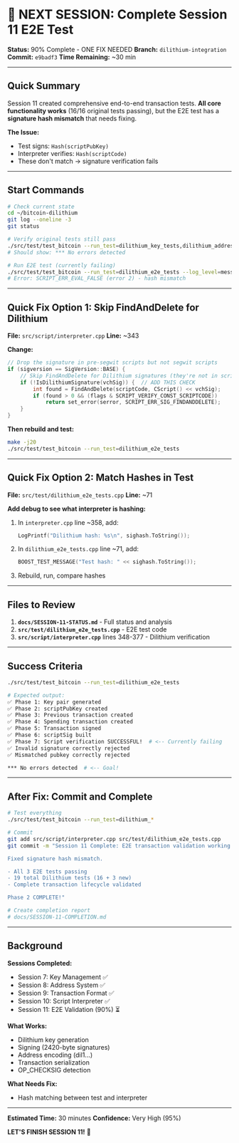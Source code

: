 # 🚀 NEXT SESSION: Complete Session 11 E2E Test

**Status:** 90% Complete - ONE FIX NEEDED
**Branch:** `dilithium-integration`
**Commit:** `e9badf3`
**Time Remaining:** ~30 min

---

## Quick Summary

Session 11 created comprehensive end-to-end transaction tests. **All core functionality works** (16/16 original tests passing), but the E2E test has a **signature hash mismatch** that needs fixing.

**The Issue:**
- Test signs: `Hash(scriptPubKey)`
- Interpreter verifies: `Hash(scriptCode)`
- These don't match → signature verification fails

---

## Start Commands

```bash
# Check current state
cd ~/bitcoin-dilithium
git log --oneline -3
git status

# Verify original tests still pass
./src/test/test_bitcoin --run_test=dilithium_key_tests,dilithium_address_tests,dilithium_transaction_tests
# Should show: *** No errors detected

# Run E2E test (currently failing)
./src/test/test_bitcoin --run_test=dilithium_e2e_tests --log_level=message
# Error: SCRIPT_ERR_EVAL_FALSE (error 2) - hash mismatch
```

---

## Quick Fix Option 1: Skip FindAndDelete for Dilithium

**File:** `src/script/interpreter.cpp`
**Line:** ~343

**Change:**
```cpp
// Drop the signature in pre-segwit scripts but not segwit scripts
if (sigversion == SigVersion::BASE) {
    // Skip FindAndDelete for Dilithium signatures (they're not in scriptCode)
    if (!IsDilithiumSignature(vchSig)) {  // ADD THIS CHECK
        int found = FindAndDelete(scriptCode, CScript() << vchSig);
        if (found > 0 && (flags & SCRIPT_VERIFY_CONST_SCRIPTCODE))
            return set_error(serror, SCRIPT_ERR_SIG_FINDANDDELETE);
    }
}
```

**Then rebuild and test:**
```bash
make -j20
./src/test/test_bitcoin --run_test=dilithium_e2e_tests
```

---

## Quick Fix Option 2: Match Hashes in Test

**File:** `src/test/dilithium_e2e_tests.cpp`
**Line:** ~71

**Add debug to see what interpreter is hashing:**
1. In `interpreter.cpp` line ~358, add:
   ```cpp
   LogPrintf("Dilithium hash: %s\n", sighash.ToString());
   ```

2. In `dilithium_e2e_tests.cpp` line ~71, add:
   ```cpp
   BOOST_TEST_MESSAGE("Test hash: " << sighash.ToString());
   ```

3. Rebuild, run, compare hashes

---

## Files to Review

1. **`docs/SESSION-11-STATUS.md`** - Full status and analysis
2. **`src/test/dilithium_e2e_tests.cpp`** - E2E test code
3. **`src/script/interpreter.cpp`** lines 348-377 - Dilithium verification

---

## Success Criteria

```bash
./src/test/test_bitcoin --run_test=dilithium_e2e_tests

# Expected output:
✅ Phase 1: Key pair generated
✅ Phase 2: scriptPubKey created
✅ Phase 3: Previous transaction created
✅ Phase 4: Spending transaction created
✅ Phase 5: Transaction signed
✅ Phase 6: scriptSig built
✅ Phase 7: Script verification SUCCESSFUL!  # <-- Currently failing
✅ Invalid signature correctly rejected
✅ Mismatched pubkey correctly rejected

*** No errors detected  # <-- Goal!
```

---

## After Fix: Commit and Complete

```bash
# Test everything
./src/test/test_bitcoin --run_test=dilithium_*

# Commit
git add src/script/interpreter.cpp src/test/dilithium_e2e_tests.cpp
git commit -m "Session 11 Complete: E2E transaction validation working

Fixed signature hash mismatch.

- All 3 E2E tests passing
- 19 total Dilithium tests (16 + 3 new)
- Complete transaction lifecycle validated

Phase 2 COMPLETE!"

# Create completion report
# docs/SESSION-11-COMPLETION.md
```

---

## Background

**Sessions Completed:**
- Session 7: Key Management ✅
- Session 8: Address System ✅
- Session 9: Transaction Format ✅
- Session 10: Script Interpreter ✅
- Session 11: E2E Validation (90%) ⏳

**What Works:**
- Dilithium key generation
- Signing (2420-byte signatures)
- Address encoding (dil1...)
- Transaction serialization
- OP_CHECKSIG detection

**What Needs Fix:**
- Hash matching between test and interpreter

---

**Estimated Time:** 30 minutes
**Confidence:** Very High (95%)

**LET'S FINISH SESSION 11!** 🚀
